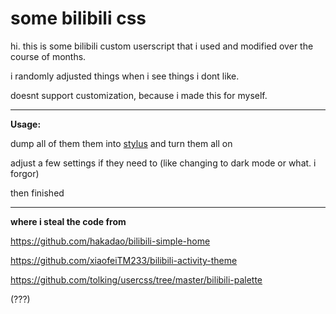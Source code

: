 # some bilibili css

hi. this is some bilibili custom userscript that i used and modified over the course of months.

i randomly adjusted things when i see things i dont like.

doesnt support customization, because i made this for myself.

---

**Usage:**

dump all of them them into [stylus](https://stylus-lang.com/) and turn them all on

adjust a few settings if they need to (like changing to dark mode or what. i forgor)

then finished

---

**where i steal the code from**

https://github.com/hakadao/bilibili-simple-home

https://github.com/xiaofeiTM233/bilibili-activity-theme

https://github.com/tolking/usercss/tree/master/bilibili-palette

(???)
